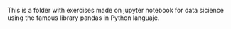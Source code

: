 This is a folder with exercises made on jupyter notebook for data sicience using the famous library pandas in Python languaje.

